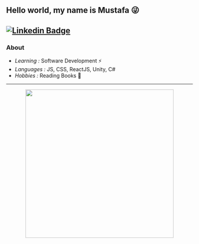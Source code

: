 ## Hello world, my name is Mustafa :stuck_out_tongue_winking_eye:

[![Linkedin Badge](https://img.shields.io/badge/LinkedIn-0077B5?style=for-the-badge&logo=linkedin&logoColor=white&link=https://www.https://www.linkedin.com/in/serkan-var%C4%B1%C5%9Fl%C4%B1-290788212//)](https://www.linkedin.com/in/halit-mustafa-kan-0b940a205/)
---------------------------------------------------------------------------------------------------------------------------------------------------------------------------------
### About

-  *Learning :* Software Development :zap:
-  *Languages :* JS, CSS, ReactJS, Unity, C#
-  *Hobbies :* Reading Books 📖
 
 
 
 
 

 
 
 
 

---------------------------------------------------------------------------------------------------------------------------------------------------------------------------------



<div id="header" align="center">
  <img src="https://media.giphy.com/media/ZVik7pBtu9dNS/giphy.gif" width="400"/>
</div>
